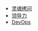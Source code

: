 * [灵魂拷问](/base/honor.md "软件开发规约")
* [领导力](/base/leader.md "领导力")
* [DevOps](/base/devops.md "DevOps")

